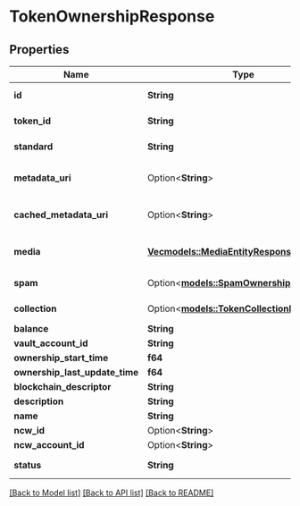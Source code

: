 # TokenOwnershipResponse

## Properties

Name | Type | Description | Notes
------------ | ------------- | ------------- | -------------
**id** | **String** | The Fireblocks NFT asset id | 
**token_id** | **String** | Token id within the contract/collection | 
**standard** | **String** | ERC721 / ERC1155 | 
**metadata_uri** | Option<**String**> | URL of the original token JSON metadata | [optional]
**cached_metadata_uri** | Option<**String**> | URL of the cached token JSON metadata | [optional]
**media** | [**Vec<models::MediaEntityResponse>**](MediaEntityResponse.md) | Media items extracted from metadata JSON | 
**spam** | Option<[**models::SpamOwnershipResponse**](SpamOwnershipResponse.md)> | Owned Token's Spam status | [optional]
**collection** | Option<[**models::TokenCollectionResponse**](TokenCollectionResponse.md)> | Parent collection information | [optional]
**balance** | **String** |  | 
**vault_account_id** | **String** |  | 
**ownership_start_time** | **f64** |  | 
**ownership_last_update_time** | **f64** |  | 
**blockchain_descriptor** | **String** |  | 
**description** | **String** |  | 
**name** | **String** |  | 
**ncw_id** | Option<**String**> |  | [optional]
**ncw_account_id** | Option<**String**> |  | [optional]
**status** | **String** | Owned Token's status | 

[[Back to Model list]](../README.md#documentation-for-models) [[Back to API list]](../README.md#documentation-for-api-endpoints) [[Back to README]](../README.md)


